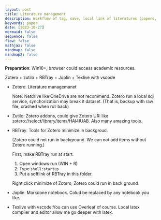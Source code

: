 ```yaml
---
layout: post
title: Literature management
description: Workflow of tag, save, local link of literatures (papers, webs and misc)
keywords: paper
date: [2023-10-27]
mermaid: false
sequence: false
flow: false
mathjax: false
mindmap: false
mindmap2: false
---
```


**Preparation**: Win10+, browser could access academic resources.

Zotero + zutilo + RBTray + Joplin + Texlive with vscode

- Zotero: Literature managemanet
  
  Note: Netdrive like OneDrive are not recommend. Zotero run a local sql service, synchorization may break it dataset. (That is, backup with raw file, crashed when roll back)

- Zutilo: Zotero addons, could give Zotero URI like zotero://select/library/items/HAI4IUAB. Also many amazing tools. 

- RBTray: Tools for Zotero minimize in backgroud. 

  (Zotero could not run in background. We can not add items without Zotero running.)

  First, make RBTray run at start.

  1. Open windows run (WIN + R)
  2. Type `shell:startup`
  3. Put a softlink of RBTray in this folder.
  
  Right click minimize of Zotero, Zotero could run in back ground

- Joplin: Markdone notebook. Colud be replaced by any notebook you like.

- Texlive with vscode:You can use Overleaf of course. Local latex compiler and editor allow me go deeper with latex.